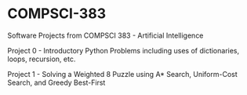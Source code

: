 # COMPSCI-383
Software Projects from COMPSCI 383 - Artificial Intelligence

Project 0 - Introductory Python Problems including uses of dictionaries, loops, recursion, etc.

Project 1 - Solving a Weighted 8 Puzzle using A* Search, Uniform-Cost Search, and Greedy Best-First
